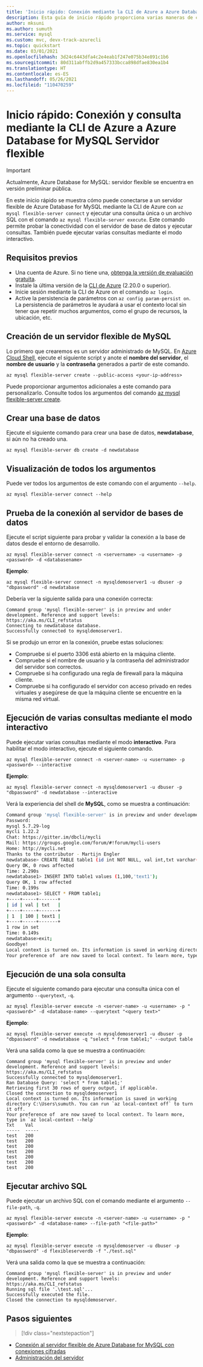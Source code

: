 ```yaml
---
title: 'Inicio rápido: Conexión mediante la CLI de Azure a Azure Database for MySQL Servidor flexible'
description: Esta guía de inicio rápido proporciona varias maneras de conectarse con la CLI de Azure a Azure Database for MySQL Servidor flexible.
author: mksuni
ms.author: sumuth
ms.service: mysql
ms.custom: mvc, devx-track-azurecli
ms.topic: quickstart
ms.date: 03/01/2021
ms.openlocfilehash: 3d24c6443dfa4c2e4eab1f247e075b34e891c1b6
ms.sourcegitcommit: 80d311abffb2d9a457333bcca898dfae830ea1b4
ms.translationtype: HT
ms.contentlocale: es-ES
ms.lasthandoff: 05/26/2021
ms.locfileid: "110470259"
---
```

# <a name="quickstart-connect-and-query-with-azure-cli--with-azure-database-for-mysql---flexible-server"></a>Inicio rápido: Conexión y consulta mediante la CLI de Azure a Azure Database for MySQL Servidor flexible

> [!IMPORTANT]
> Actualmente, Azure Database for MySQL: servidor flexible se encuentra en versión preliminar pública.

En este inicio rápido se muestra cómo puede conectarse a un servidor flexible de Azure Database for MySQL mediante la CLI de Azure con ```az mysql flexible-server connect``` y ejecutar una consulta única o un archivo SQL con el comando ```az mysql flexible-server execute```. Este comando permite probar la conectividad con el servidor de base de datos y ejecutar consultas. También puede ejecutar varias consultas mediante el modo interactivo. 

## <a name="prerequisites"></a>Requisitos previos

- Una cuenta de Azure. Si no tiene una, [obtenga la versión de evaluación gratuita](https://azure.microsoft.com/free/).
- Instale la última versión de la [CLI de Azure](/cli/azure/install-azure-cli) (2.20.0 o superior).
- Inicie sesión mediante la CLI de Azure on el comando ```az login```. 
- Active la persistencia de parámetros con ```az config param-persist on```. La persistencia de parámetros le ayudará a usar el contexto local sin tener que repetir muchos argumentos, como el grupo de recursos, la ubicación, etc.

## <a name="create-an-mysql-flexible-server"></a>Creación de un servidor flexible de MySQL

Lo primero que crearemos es un servidor administrado de MySQL. En [Azure Cloud Shell](https://shell.azure.com/), ejecute el siguiente script y anote el **nombre del servidor**, el **nombre de usuario** y la **contraseña** generados a partir de este comando.

```azurecli
az mysql flexible-server create --public-access <your-ip-address>
```

Puede proporcionar argumentos adicionales a este comando para personalizarlo. Consulte todos los argumentos del comando [az mysql flexible-server create](/cli/azure/mysql/flexible-server#az_mysql_flexible_server_create).

## <a name="create-a-database"></a>Crear una base de datos
Ejecute el siguiente comando para crear una base de datos, **newdatabase**, si aún no ha creado una.

```azurecli
az mysql flexible-server db create -d newdatabase
```

## <a name="view-all-the-arguments"></a>Visualización de todos los argumentos
Puede ver todos los argumentos de este comando con el argumento ```--help```. 

```azurecli
az mysql flexible-server connect --help
```

## <a name="test-database-server-connection"></a>Prueba de la conexión al servidor de bases de datos
Ejecute el script siguiente para probar y validar la conexión a la base de datos desde el entorno de desarrollo.

```azurecli
az mysql flexible-server connect -n <servername> -u <username> -p <password> -d <databasename>
```

**Ejemplo**:
```azurecli
az mysql flexible-server connect -n mysqldemoserver1 -u dbuser -p "dbpassword" -d newdatabase
```

Debería ver la siguiente salida para una conexión correcta:

```output
Command group 'mysql flexible-server' is in preview and under development. Reference and support levels: https://aka.ms/CLI_refstatus
Connecting to newdatabase database.
Successfully connected to mysqldemoserver1.
```
Si se produjo un error en la conexión, pruebe estas soluciones:
- Compruebe si el puerto 3306 está abierto en la máquina cliente.
- Compruebe si el nombre de usuario y la contraseña del administrador del servidor son correctos.
- Compruebe si ha configurado una regla de firewall para la máquina cliente.
- Compruebe si ha configurado el servidor con acceso privado en redes virtuales y asegúrese de que la máquina cliente se encuentre en la misma red virtual.

## <a name="run-multiple-queries-using-interactive-mode"></a>Ejecución de varias consultas mediante el modo interactivo
Puede ejecutar varias consultas mediante el modo **interactivo**. Para habilitar el modo interactivo, ejecute el siguiente comando.

```azurecli
az mysql flexible-server connect -n <server-name> -u <username> -p <password> --interactive
```

**Ejemplo**:
```azurecli
az mysql flexible-server connect -n mysqldemoserver1 -u dbuser -p "dbpassword" -d newdatabase --interactive
```

Verá la experiencia del shell de **MySQL**, como se muestra a continuación:

```bash
Command group 'mysql flexible-server' is in preview and under development. Reference and support levels: https://aka.ms/CLI_refstatus
Password:
mysql 5.7.29-log
mycli 1.22.2
Chat: https://gitter.im/dbcli/mycli
Mail: https://groups.google.com/forum/#!forum/mycli-users
Home: http://mycli.net
Thanks to the contributor - Martijn Engler
newdatabase> CREATE TABLE table1 (id int NOT NULL, val int,txt varchar(200));
Query OK, 0 rows affected
Time: 2.290s
newdatabase1> INSERT INTO table1 values (1,100,'text1');
Query OK, 1 row affected
Time: 0.199s
newdatabase1> SELECT * FROM table1;
+----+-----+-------+
| id | val | txt   |
+----+-----+-------+
| 1  | 100 | text1 |
+----+-----+-------+
1 row in set
Time: 0.149s
newdatabase>exit;
Goodbye!
Local context is turned on. Its information is saved in working directory C:\mydir. You can run `az local-context off` to turn it off.
Your preference of  are now saved to local context. To learn more, type in `az local-context --help`
```

## <a name="run-single-query"></a>Ejecución de una sola consulta
Ejecute el siguiente comando para ejecutar una consulta única con el argumento ```--querytext```, ```-q```.

```azurecli
az mysql flexible-server execute -n <server-name> -u <username> -p "<password>" -d <database-name> --querytext "<query text>"
```

**Ejemplo**:
```azurecli
az mysql flexible-server execute -n mysqldemoserver1 -u dbuser -p "dbpassword" -d newdatabase -q "select * from table1;" --output table
```

Verá una salida como la que se muestra a continuación:

```output
Command group 'mysql flexible-server' is in preview and under development. Reference and support levels: https://aka.ms/CLI_refstatus
Successfully connected to mysqldemoserver1.
Ran Database Query: 'select * from table1;'
Retrieving first 30 rows of query output, if applicable.
Closed the connection to mysqldemoserver1
Local context is turned on. Its information is saved in working directory C:\Users\sumuth. You can run `az local-context off` to turn it off.
Your preference of  are now saved to local context. To learn more, type in `az local-context --help`
Txt    Val
-----  -----
test   200
test   200
test   200
test   200
test   200
test   200
test   200
```

## <a name="run-sql-file"></a>Ejecutar archivo SQL
Puede ejecutar un archivo SQL con el comando mediante el argumento ```--file-path```, ```-q```.

```azurecli
az mysql flexible-server execute -n <server-name> -u <username> -p "<password>" -d <database-name> --file-path "<file-path>"
```

**Ejemplo**: 
```azurecli
az mysql flexible-server execute -n mysqldemoserver -u dbuser -p "dbpassword" -d flexibleserverdb -f "./test.sql"
```

Verá una salida como la que se muestra a continuación:

```output
Command group 'mysql flexible-server' is in preview and under development. Reference and support levels: https://aka.ms/CLI_refstatus
Running sql file '.\test.sql'...
Successfully executed the file.
Closed the connection to mysqldemoserver.
```

## <a name="next-steps"></a>Pasos siguientes

> [!div class="nextstepaction"]
* [Conexión al servidor flexible de Azure Database for MySQL con conexiones cifradas](how-to-connect-tls-ssl.md)
* [Administración del servidor](./how-to-manage-server-cli.md)

